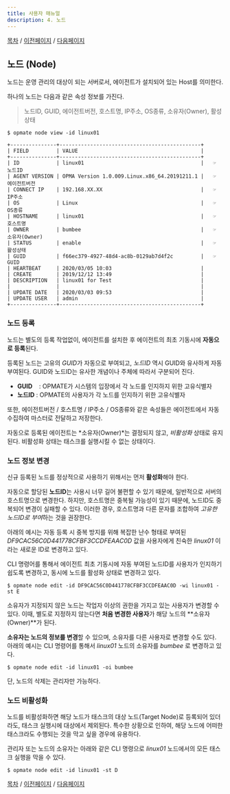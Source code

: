 ```yaml
---
title: 사용자 매뉴얼
description: 4. 노드
---
```


[목차](UserManual.md) / [이전페이지](UserManual3.md) / [다음페이지](UserManual5.md)

## 노드 (Node)

노드는 운영 관리의 대상이 되는 서버로서, 에이전트가 설치되어 있는 Host를 의미한다.

하나의 노드는 다음과 같은 속성 정보를 가진다.
> 노드ID, GUID, 에이전트버전, 호스트명, IP주소, OS종류, 소유자(Owner), 활성상태

```
$ opmate node view -id linux01

+---------------+----------------------------------------------+
| FIELD         | VALUE                                        |
+---------------+----------------------------------------------+
| ID            | linux01                                      |   ☞ 노드ID
| AGENT VERSION | OPMA Version 1.0.009.Linux.x86_64.20191211.1 |   ☞ 에이전트버전
| CONNECT IP    | 192.168.XX.XX                                |   ☞ IP주소
| OS            | Linux                                        |   ☞ OS종류
| HOSTNAME      | linux01                                      |   ☞ 호스트명
| OWNER         | bumbee                                       |   ☞ 소유자(Owner)
| STATUS        | enable                                       |   ☞ 활성상태
| GUID          | f66ec379-4927-48d4-ac8b-0129ab7d4f2c         |   ☞ GUID
| HEARTBEAT     | 2020/03/05 10:03                             |
| CREATE        | 2019/12/12 13:49                             |
| DESCRIPTION   | linux01 for Test                             |
|               |                                              |
| UPDATE DATE   | 2020/03/03 09:53                             |
| UPDATE USER   | admin                                        |
+---------------+----------------------------------------------+
```

### 노드 등록

노드는 별도의 등록 작업없이, 에이전트를 설치한 후 에이전트의 최초 기동시에 **자동으로 등록**된다.

등록된 노드는 고유의 *GUID*가 자동으로 부여되고, *노드ID* 역시 GUID와 유사하게 자동 부여된다. GUID와 노드ID는 유사한 개념이나 주체에 따라서 구분되어 진다.

- **GUID** &nbsp;&nbsp;&nbsp;: OPMATE가 시스템의 입장에서 각 노드를 인지하지 위한 고유식별자
- **노드ID** : OPMATE의 사용자가 각 노드를 인지하기 위한 고유식별자

또한, 에이전트버전 / 호스트명 / IP주소 / OS종류와 같은 속성들은 에이전트에서 자동 수집하여 마스터로 전달하고 저장한다.

자동으로 등록된 에이전트는 *소유자(Owner)*는 결정되지 않고, *비활성화* 상태로 유지된다.
비활성화 상태는 태스크를 실행시킬 수 없는 상태이다.

### 노드 정보 변경

신규 등록된 노드를 정상적으로 사용하기 위해서는 먼저 **활성화**해야 한다.

자동으로 할당된 **노드ID**는 사용시 너무 길어 불편할 수 있기 때문에, 일반적으로 서버의 호스트명으로 변경한다.
하지만, 호스트명은 중복될 가능성이 있기 때문에, 노드ID도 중복되어 변경이 실패할 수 있다.
이러한 경우, 호스트명과 다른 문자를 조합하여 *고유한 노드ID로 부여*하는 것을 권장한다.

아래의 예시는 자동 등록 시 중복 방지를 위해 복잡한 난수 형태로 부여된 *DF9CAC56C0D441778CFBF3CCDFEAAC0D* 값을 사용자에게 친숙한 *linux01* 이라는 새로운 ID로 변경하고 있다.

CLI 명령어를 통해서 에이전트 최초 기동시에 자동 부여된 노드ID를 사용자가 인지하기 쉽도록 변경하고, 동시에 노드를 활성화 상태로 변경하고 있다.

```
$ opmate node edit -id DF9CAC56C0D441778CFBF3CCDFEAAC0D -wi linux01 -st E
```

소유자가 지정되지 않은 노드는 작업자 이상의 권한을 가지고 있는 사용자가 변경할 수 있다.
이때, 별도로 지정하지 않는다면 **처음 변경한 사용자**가 해당 노드의 **소유자(Owner)**가 된다.

**소유자는 노드의 정보를 변경**할 수 있으며, 소유자를 다른 사용자로 변경할 수도 있다.
아래의 예시는 CLI 명령어를 통해서 *linux01* 노드의 소유자를 *bumbee* 로 변경하고 있다.

```
$ opmate node edit -id linux01 -oi bumbee
```

단, 노드의 삭제는 관리자만 가능하다.

### 노드 비활성화

노드를 비활성화하면 해당 노드가 태스크의 대상 노드(Target Node)로 등록되어 있더라도, 태스크 실행시에 대상에서 제외된다.
특수한 상황으로 인하여, 해당 노드에 어떠한 태스크라도 수행되는 것을 막고 싶을 경우에 유용하다.

관리자 또는 노드의 소유자는 아래와 같은 CLI 명령으로 *linux01* 노드에서의 모든 태스크 실행을 막을 수 있다.

```
$ opmate node edit -id linux01 -st D
```

[목차](UserManual.md) / [이전페이지](UserManual3.md) / [다음페이지](UserManual5.md)